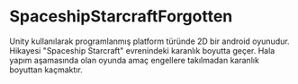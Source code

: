 # SpaceshipStarcraftForgotten
 
Unity kullanılarak programlanmış platform türünde 2D bir android oyunudur. Hikayesi "Spaceship Starcraft" evrenindeki karanlık boyutta geçer. Hala yapım aşamasında olan oyunda amaç engellere takılmadan karanlık boyuttan kaçmaktır.

